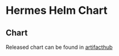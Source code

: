 # Hermes Helm Chart

## Chart
Released chart can be found in [artifacthub](https://artifacthub.io/packages/helm/touk/hermes)
